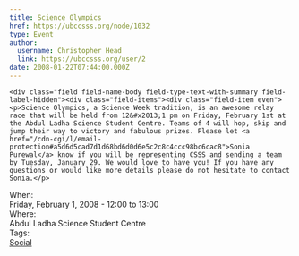 ```yaml
---
title: Science Olympics 
href: https://ubccsss.org/node/1032
type: Event
author:
  username: Christopher Head
  link: https://ubccsss.org/user/2
date: 2008-01-22T07:44:00.000Z
---
```



    <div class="field field-name-body field-type-text-with-summary field-label-hidden"><div class="field-items"><div class="field-item even"><p>Science Olympics, a Science Week tradition, is an awesome relay race that will be held from 12&#x2013;1 pm on Friday, February 1st at the Abdul Ladha Science Student Centre. Teams of 4 will hop, skip and jump their way to victory and fabulous prizes. Please let <a href="/cdn-cgi/l/email-protection#a5d6d5cad7d1d68bd6d0d6e5c2c8c4ccc98bc6cac8">Sonia Purewal</a> know if you will be representing CSSS and sending a team by Tuesday, January 29. We would love to have you! If you have any questions or would like more details please do not hesitate to contact Sonia.</p>
</div></div></div><div class="field field-name-field-dates field-type-datetime field-label-above"><div class="field-label">When:&#xA0;</div><div class="field-items"><div class="field-item even"><span class="date-display-single">Friday, February 1, 2008 - <span class="date-display-range"><span class="date-display-start">12:00</span> to <span class="date-display-end">13:00</span></span></span></div></div></div><div class="field field-name-field-location field-type-text field-label-above"><div class="field-label">Where:&#xA0;</div><div class="field-items"><div class="field-item even">Abdul Ladha Science Student Centre</div></div></div>    <footer>
    <div class="field field-name-field-tags field-type-taxonomy-term-reference field-label-above"><div class="field-label">Tags:&#xA0;</div><div class="field-items"><div class="field-item even"><a href="/social">Social</a></div></div></div>      </footer>
    
